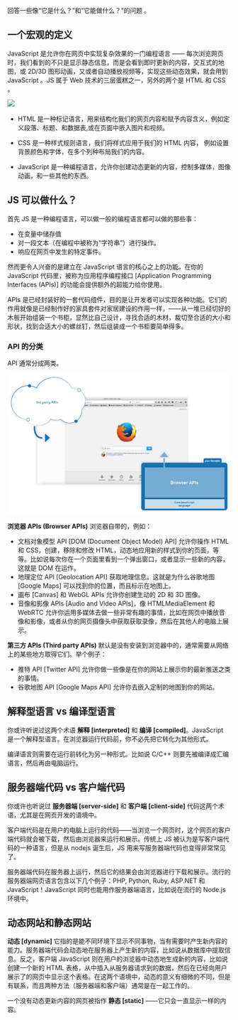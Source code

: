 回答一些像“它是什么？”和“它能做什么？”的问题 。

## 一个宏观的定义

JavaScript 是允许你在网页中实现复杂效果的一门编程语言 —— 每次浏览网页时，我们看到的不只是显示静态信息，而是会看到即时更新的内容，交互式的地图，或 2D/3D 图形动画，又或者自动播放视频等，实现这些动态效果，就会用到 JavaScript 。JS 属于 Web 技术的三层蛋糕之一，另外的两个是 HTML 和 CSS 。

![](001-cake.png)

* HTML 是一种标记语言，用来结构化我们的网页内容和赋予内容含义，例如定义段落、标题、和数据表,或在页面中嵌入图片和视频。

* CSS 是一种样式规则语言，我们将样式应用于我们的 HTML 内容， 例如设置背景颜色和字体，在多个列种布局我们的内容。

* JavaScript 是一种编程语言，允许你创建动态更新的内容，控制多媒体，图像动画，和一些其他的东西。

## JS 可以做什么？

首先 JS 是一种编程语言，可以做一般的编程语言都可以做的那些事：

* 在变量中储存值
* 对一段文本（在编程中被称为“字符串”）进行操作。
* 响应在网页中发生的特定事件。

然而更令人兴奋的是建立在 JavaScript 语言的核心之上的功能。在你的 JavaScript 代码里，被称为应用程序编程接口 [Application Programming Interfaces (APIs)] 的功能会提供额外的超能力给你使用。

APIs 是已经封装好的一套代码组件，目的是让开发者可以实现各种功能。它们的作用就像是已经制作好的家具套件对家居建设的作用一样，——从一堆已经切好的木板开始组装一个书柜，显然比自己设计，寻找合适的木材，裁切至合适的大小和形状，找到合适大小的螺丝钉，然后组装成一个书柜要简单得多。

### API 的分类

API 通常分成两类。

![](./img/002-browser.png)

**浏览器 APIs (Browser APIs)** 浏览器自带的，例如：

* 文档对象模型 API [DOM (Document Object Model) API] 允许你操作 HTML 和 CSS，创建，移除和修改 HTML，动态地应用新的样式到你的页面，等等。比如说每次你在一个页面里看到一个弹出窗口，或者显示一些新的内容，这就是 DOM 在运作。
* 地理定位 API [Geolocation API] 获取地理信息。这就是为什么谷歌地图 [Google Maps] 可以找到你的位置，而且标示在地图上。
* 画布 [Canvas] 和 WebGL APIs 允许你创建生动的 2D 和 3D 图像。
* 音像和影像 APIs [Audio and Video APIs]，像 HTMLMediaElement 和 WebRTC 允许你运用多媒体去做一些非常有趣的事情，比如在网页中播放音像和影像，或者从你的网页摄像头中获取获取录像，然后在其他人的电脑上展示。

**第三方 APIs (Third party APIs)** 默认是没有安装到浏览器中的，通常需要从网络上的某些地方取得它们。举个例子：

* 推特 API [Twitter API] 允许你做一些像是在你的网站上展示你的最新推送之类的事情。
* 谷歌地图 API [Google Maps API] 允许你去嵌入定制的地图到你的网站。

## 解释型语言 vs 编译型语言

你或许听说过这两个术语 **解释 [interpreted]** 和 **编译 [compiled]**。JavaScript 是一个解释型语言。在浏览器运行代码前，你不必先把它转化为其他形式。

编译语言则需要在运行前转化为另一种形式。比如说 C/C++ 则要先被编译成汇编语言，然后再由电脑运行。

## 服务器端代码 vs 客户端代码

你或许也听说过 **服务器端 [server-side]** 和 **客户端 [client-side]** 代码这两个术语，尤其是在网页开发的语境中。

客户端代码是在用户的电脑上运行的代码——当浏览一个网页时，这个网页的客户端代码就会被下载，然后由浏览器来运行和展示。传统上 JS 被认为是写客户端代码的一种语言，但是从 nodejs 诞生后，JS 用来写服务器端代码也变得非常常见了。

服务器端代码在服务器上运行，然后它的结果会由浏览器进行下载和展示。流行的服务器端网页语言包含以下几个例子：PHP, Python, Ruby, ASP.NET 和 JavaScript！JavaScript 同时也能用作服务器端语言，比如说在流行的 Node.js 环境中。

## 动态网站和静态网站

**动态 [dynamic]** 它指的是能不同环境下显示不同事物，当有需要时产生新内容的能力。服务器端代码会动态地在服务器上产生新的内容，比如说从数据库中提取信息。反之，客户端 JavaScript 则在用户的浏览器中动态地生成新的内容，比如说创建一个新的 HTML 表格，从中插入从服务器请求到的数据，然后在已经向用户展示了的网页中显示这个表格。在这两个语境中，动态的意义有细微的不同，但是有联系，而且两种方法（服务器端和客户端）通常是在一起工作的。

一个没有动态更新内容的网页被指作 **静态 [static]** ——它只会一直显示一样的内容。
